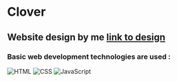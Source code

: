 # Clover
## Website design by me [link to design](https://www.figma.com/file/ciT9Cj80qF4I9MdbHQJVha/Clover?node-id=0%3A1&t=ivk1S0lCFlVJdwDX-0)
### Basic web development technologies are used :
![HTML](https://img.shields.io/badge/-HTML-090909?style=for-the-badge&logo=html&logoColor=47C5FB)
![CSS](https://img.shields.io/badge/-HTML-090909?style=for-the-badge&logo=html&logoColor=47C5FB)
![JavaScript](https://img.shields.io/badge/-JavaScript-090909?style=for-the-badge&logo=JavaScript&logoColor=E9D54D)
